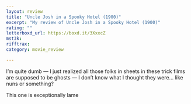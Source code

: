 ```yaml
---
layout: review
title: "Uncle Josh in a Spooky Hotel (1900)"
excerpt: "My review of Uncle Josh in a Spooky Hotel (1900)"
rating: ""
letterboxd_url: https://boxd.it/3XxxcZ
mst3k: 
rifftrax: 
category: movie_review

---
```


I’m quite dumb — I just realized all those folks in sheets in these trick films are supposed to be ghosts — I don’t know what I thought they were… like nuns or something?

This one is exceptionally lame